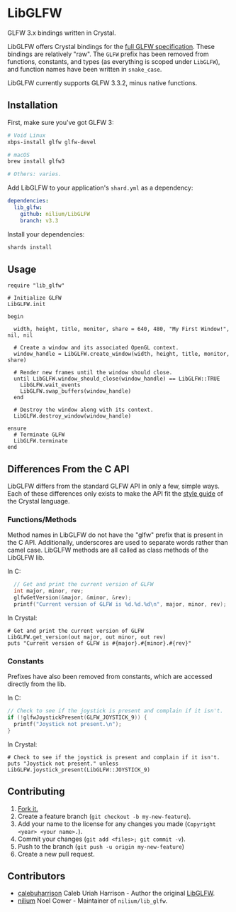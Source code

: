 # LibGLFW

GLFW 3.x bindings written in Crystal.

LibGLFW offers Crystal bindings for the [full GLFW
specification](http://www.glfw.org/docs/latest/glfw3_8h.html). These bindings
are relatively "raw". The `GLFW` prefix has been removed from functions,
constants, and types (as everything is scoped under `LibGLFW`), and function
names have been written in `snake_case`.

LibGLFW currently supports GLFW 3.3.2, minus native functions.


## Installation

First, make sure you've got GLFW 3:

```sh
# Void Linux
xbps-install glfw glfw-devel

# macOS
brew install glfw3

# Others: varies.
```

Add LibGLFW to your application's `shard.yml` as a dependency:

```yaml
dependencies:
  lib_glfw:
    github: nilium/LibGLFW
    branch: v3.3
```

Install your dependencies:

```sh
shards install
```

## Usage

```crystal
require "lib_glfw"

# Initialize GLFW
LibGLFW.init

begin

  width, height, title, monitor, share = 640, 480, "My First Window!", nil, nil

  # Create a window and its associated OpenGL context.
  window_handle = LibGLFW.create_window(width, height, title, monitor, share)

  # Render new frames until the window should close.
  until LibGLFW.window_should_close(window_handle) == LibGLFW::TRUE
    LibGLFW.wait_events
    LibGLFW.swap_buffers(window_handle)
  end

  # Destroy the window along with its context.
  LibGLFW.destroy_window(window_handle)

ensure
  # Terminate GLFW
  LibGLFW.terminate
end
```

## Differences From the C API

LibGLFW differs from the standard GLFW API in only a few, simple ways. Each of
these differences only exists to make the API fit the [style
guide](https://crystal-lang.org/docs/conventions/coding_style.html) of the
Crystal language.

### Functions/Methods

Method names in LibGLFW do not have the "glfw" prefix that is present in the
C API. Additionally, underscores are used to separate words rather than camel
case. LibGLFW methods are all called as class methods of the LibGLFW lib.

In C:
```c
  // Get and print the current version of GLFW
  int major, minor, rev;
  glfwGetVersion(&major, &minor, &rev);
  printf("Current version of GLFW is %d.%d.%d\n", major, minor, rev);
```

In Crystal:
```crystal
# Get and print the current version of GLFW
LibGLFW.get_version(out major, out minor, out rev)
puts "Current version of GLFW is #{major}.#{minor}.#{rev}"
```

### Constants

Prefixes have also been removed from constants, which are accessed directly from the lib.

In C:
```c
// Check to see if the joystick is present and complain if it isn't.
if (!glfwJoystickPresent(GLFW_JOYSTICK_9)) {
  printf("Joystick not present.\n");
}
```

In Crystal:
```crystal
# Check to see if the joystick is present and complain if it isn't.
puts "Joystick not present." unless LibGLFW.joystick_present(LibGLFW::JOYSTICK_9)
```

## Contributing

1. [Fork it.](https://github.com/nilium/LibGLFW/fork)
2. Create a feature branch (`git checkout -b my-new-feature`).
3. Add your name to the license for any changes you made (`Copyright <year> <your name>.`).
4. Commit your changes (`git add <files>; git commit -v`).
5. Push to the branch (`git push -u origin my-new-feature`)
6. Create a new pull request.

## Contributors

- [calebuharrison](https://github.com/calebuharrison) Caleb Uriah Harrison - Author the original [LibGLFW](https://github.com/calebuharrison/LibGLFW).
- [nilium](https://github.com/nilium) Noel Cower - Maintainer of `nilium/lib_glfw`.
